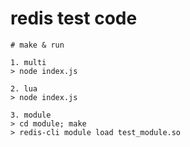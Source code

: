 # redis test code

```
# make & run

1. multi
> node index.js

2. lua
> node index.js

3. module
> cd module; make
> redis-cli module load test_module.so
```
